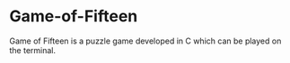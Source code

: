 # Game-of-Fifteen
Game of Fifteen is a puzzle game developed in C which can be played on the terminal.
